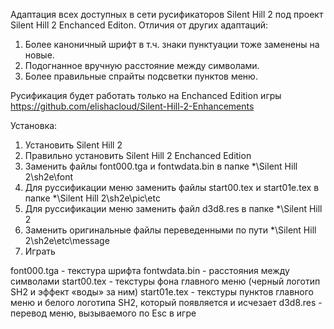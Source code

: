 Адаптация всех доступных в сети русификаторов Silent Hill 2 под проект Silent Hill 2 Enchanced Editon.
Отличия от других адаптаций:
1. Более каноничный шрифт в т.ч. знаки пунктуации тоже заменены на новые.
2. Подогнанное вручную расстояние между символами.
3. Более правильные спрайты подсветки пунктов меню.

Русификация будет работать только на Enchanced Edition игры https://github.com/elishacloud/Silent-Hill-2-Enhancements

Установка:
1. Установить Silent Hill 2
2. Правильно установить Silent Hill 2 Enchanced Edition
3. Заменить файлы font000.tga и fontwdata.bin в папке *\Silent Hill 2\sh2e\font
4. Для руссификации меню заменить файлы start00.tex и start01e.tex в папке *\Silent Hill 2\sh2e\pic\etc
5. Для руссификации меню заменить файл d3d8.res в папке *\Silent Hill 2
6. Заменить оригинальные файлы переведенными по пути *\Silent Hill 2\sh2e\etc\message
7. Играть

font000.tga - текстура шрифта
fontwdata.bin - расстояния между символами
start00.tex - текстуры фона главного меню (черный логотип SH2 и эффект «воды» за ним)
start01e.tex - текстуры пунктов главного меню и белого логотипа SH2, который появляется и исчезает
d3d8.res - перевод меню, вызываемого по Esc в игре
